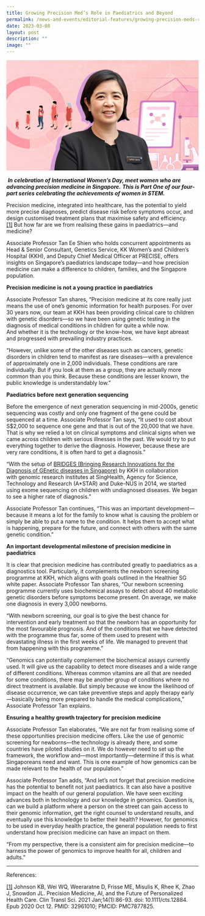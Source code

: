 ```yaml
---
title: Growing Precision Med’s Role in Paediatrics and Beyond
permalink: /news-and-events/editorial-features/growing-precision-meds-role-in-paediatrics-and-beyond/
date: 2023-03-08
layout: post
description: ""
image: ""
---
```

![](/images/Resources/Editorial%20Features/2023/precise-feature-3_1400x800-2-1024x585.jpg)

 **_In celebration of International Women’s Day, meet women who are advancing precision medicine in Singapore._** **_This is Part One of our four-part series celebrating the achievements of women in STEM._**

Precision medicine, integrated into healthcare, has the potential to yield more precise diagnoses, predict disease risk before symptoms occur, and design customised treatment plans that maximise safety and efficiency.[\[1\]](https://www.npm.sg/growing-precision-meds-role-in-paediatrics-and-beyond/#_ftn1) But how far are we from realising these gains in paediatrics—and medicine?

Associate Professor Tan Ee Shien who holds concurrent appointments as Head & Senior Consultant, Genetics Service, KK Women’s and Children’s Hospital (KKH), and Deputy Chief Medical Officer at PRECISE, offers insights on Singapore’s paediatrics landscape today—and how precision medicine can make a difference to children, families, and the Singapore population. 

**Precision medicine is not a young practice in paediatrics**

Associate Professor Tan shares, “Precision medicine at its core really just means the use of one’s genomic information for health purposes. For over 30 years now, our team at KKH has been providing clinical care to children with genetic disorders—so we have been using genetic testing in the diagnosis of medical conditions in children for quite a while now. And whether it is the technology or the know-how, we have kept abreast and progressed with prevailing industry practices.

“However, unlike some of the other diseases such as cancers, genetic disorders in children tend to manifest as rare diseases—with a prevalence of approximately one in 2,000 individuals. These conditions are rare individually. But if you look at them as a group, they are actually more common than you think. Because these conditions are lesser known, the public knowledge is understandably low.”

**Paediatrics before next generation sequencing**

Before the emergence of next generation sequencing in mid-2000s, genetic sequencing was costly and only one fragment of the gene could be sequenced at a time. Associate Professor Tan says, “It used to cost about S$2,000 to sequence one gene and that is out of the 20,000 that we have. That is why we relied a lot on clinical symptoms and clinical signs when we came across children with serious illnesses in the past. We would try to put everything together to derive the diagnosis. However, because these are very rare conditions, it is often hard to get a diagnosis.”

“With the setup of [BRIDGES (Bringing Research Innovations for the Diagnosis of GEnetic diseases in Singapore)](https://www.singhealthdukenus.com.sg/acp/paediatrics/clinical-overview-and-objectives) by KKH in collaboration with genomic research institutes at SingHealth, Agency for Science, Technology and Research (A\*STAR) and Duke-NUS in 2014, we started using exome sequencing on children with undiagnosed diseases. We began to see a higher rate of diagnosis.”

Associate Professor Tan continues, “This was an important development—because it means a lot for the family to know what is causing the problem or simply be able to put a name to the condition. It helps them to accept what is happening, prepare for the future, and connect with others with the same genetic condition.”

**An important developmental milestone of precision medicine in paediatrics**

It is clear that precision medicine has contributed greatly to paediatrics as a diagnostics tool. Particularly, it complements the newborn screening programme at KKH, which aligns with goals outlined in the Healthier SG white paper. Associate Professor Tan shares, “Our newborn screening programme currently uses biochemical assays to detect about 40 metabolic genetic disorders before symptoms become present. On average, we make one diagnosis in every 3,000 newborns.

“With newborn screening, our goal is to give the best chance for intervention and early treatment so that the newborn has an opportunity for the most favourable prognosis. And of the conditions that we have detected with the programme thus far, some of them used to present with devastating illness in the first weeks of life. We managed to prevent that from happening with this programme.”

“Genomics can potentially complement the biochemical assays currently used. It will give us the capability to detect more diseases and a wide range of different conditions. Whereas common vitamins are all that are needed for some conditions, there may be another group of conditions where no direct treatment is available. But simply because we know the likelihood of disease occurrence, we can take preventive steps and apply therapy early—basically being more prepared to handle the medical complications,” Associate Professor Tan explains.

**Ensuring a healthy growth trajectory for precision medicine**

Associate Professor Tan elaborates, “We are not far from realising some of these opportunities precision medicine offers. Like the use of genomic screening for newborns—the technology is already there, and some countries have piloted studies on it. We do however need to set up the framework, the workflow and—most importantly—determine if this is what Singaporeans need and want. This is one example of how genomics can be made relevant to the health of our population.”

Associate Professor Tan adds, “And let’s not forget that precision medicine has the potential to benefit not just paediatrics. It can also have a positive impact on the health of our general population. We have seen exciting advances both in technology and our knowledge in genomics. Question is, can we build a platform where a person on the street can gain access to their genomic information, get the right counsel to understand results, and eventually use this knowledge to better their health? However, for genomics to be used in everyday health practice, the general population needs to first understand how precision medicine can have an impact on them.

“From my perspective, there is a consistent aim for precision medicine—to harness the power of genomics to improve health for all, children and adults.”

* * *

References:

[\[1\]](https://www.npm.sg/growing-precision-meds-role-in-paediatrics-and-beyond/#_ftnref1) Johnson KB, Wei WQ, Weeraratne D, Frisse ME, Misulis K, Rhee K, Zhao J, Snowdon JL. Precision Medicine, AI, and the Future of Personalized Health Care. Clin Transl Sci. 2021 Jan;14(1):86-93. doi: 10.1111/cts.12884. Epub 2020 Oct 12. PMID: 32961010; PMCID: PMC7877825.
